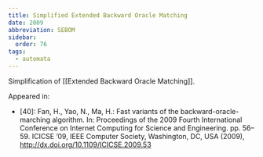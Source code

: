 ```yaml
---
title: Simplified Extended Backward Oracle Matching
date: 2009
abbreviation: SEBOM
sidebar:
  order: 76
tags:
  - automata
---
```


Simplification of [[Extended Backward Oracle Matching]].

Appeared in:

- [40]: Fan, H., Yao, N., Ma, H.: Fast variants of the backward-oracle-marching algorithm. In: Proceedings of the 2009 Fourth International Conference on Internet Computing for Science and Engineering. pp. 56–59. ICICSE ’09, IEEE Computer Society, Washington, DC, USA (2009), http://dx.doi.org/10.1109/ICICSE.2009.53
